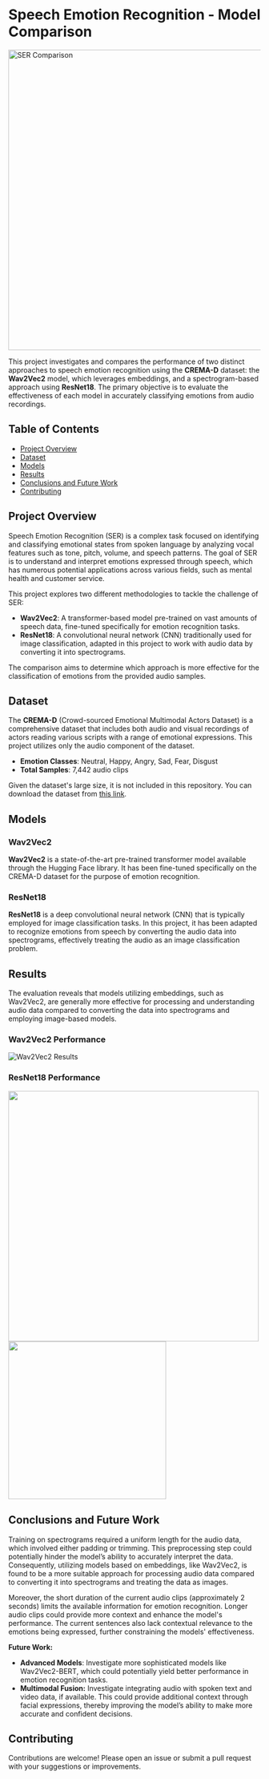 # Speech Emotion Recognition - Model Comparison

<img src="https://github.com/user-attachments/assets/5c34b467-437e-4947-a9d5-b9b24a902d18" alt="SER Comparison" width="600"/>

This project investigates and compares the performance of two distinct approaches to speech emotion recognition using the **CREMA-D** dataset: the **Wav2Vec2** model, which leverages embeddings, and a spectrogram-based approach using **ResNet18**. The primary objective is to evaluate the effectiveness of each model in accurately classifying emotions from audio recordings.

## Table of Contents
- [Project Overview](#project-overview)
- [Dataset](#dataset)
- [Models](#models)
- [Results](#results)
- [Conclusions and Future Work](#conclusions-and-future-work)
- [Contributing](#contributing)
  
## Project Overview

Speech Emotion Recognition (SER) is a complex task focused on identifying and classifying emotional states from spoken language by analyzing vocal features such as tone, pitch, volume, and speech patterns. The goal of SER is to understand and interpret emotions expressed through speech, which has numerous potential applications across various fields, such as mental health and customer service.

This project explores two different methodologies to tackle the challenge of SER:

- **Wav2Vec2**: A transformer-based model pre-trained on vast amounts of speech data, fine-tuned specifically for emotion recognition tasks.
- **ResNet18**: A convolutional neural network (CNN) traditionally used for image classification, adapted in this project to work with audio data by converting it into spectrograms.

The comparison aims to determine which approach is more effective for the classification of emotions from the provided audio samples.

## Dataset

The **CREMA-D** (Crowd-sourced Emotional Multimodal Actors Dataset) is a comprehensive dataset that includes both audio and visual recordings of actors reading various scripts with a range of emotional expressions. This project utilizes only the audio component of the dataset.

- **Emotion Classes**: Neutral, Happy, Angry, Sad, Fear, Disgust
- **Total Samples**: 7,442 audio clips

Given the dataset's large size, it is not included in this repository. You can download the dataset from [this link](https://github.com/CheyneyComputerScience/CREMA-D).

## Models

### Wav2Vec2
**Wav2Vec2** is a state-of-the-art pre-trained transformer model available through the Hugging Face library. It has been fine-tuned specifically on the CREMA-D dataset for the purpose of emotion recognition.

### ResNet18
**ResNet18** is a deep convolutional neural network (CNN) that is typically employed for image classification tasks. In this project, it has been adapted to recognize emotions from speech by converting the audio data into spectrograms, effectively treating the audio as an image classification problem.

## Results

The evaluation reveals that models utilizing embeddings, such as Wav2Vec2, are generally more effective for processing and understanding audio data compared to converting the data into spectrograms and employing image-based models.

### Wav2Vec2 Performance

![Wav2Vec2 Results](https://github.com/user-attachments/assets/7691216e-6c1c-4269-acc9-4af4801af1a7)

### ResNet18 Performance

<p float="left">
    <img src="https://github.com/user-attachments/assets/de4fd2fe-ca87-44f7-95de-925b976cca7b" width="500" />
    <img src="https://github.com/user-attachments/assets/2553f08b-3d2f-42a5-b38a-ebaefa297800" width="315" />
</p>


## Conclusions and Future Work

Training on spectrograms required a uniform length for the audio data, which involved either padding or trimming. This preprocessing step could potentially hinder the model’s ability to accurately interpret the data. Consequently, utilizing models based on embeddings, like Wav2Vec2, is found to be a more suitable approach for processing audio data compared to converting it into spectrograms and treating the data as images.

Moreover, the short duration of the current audio clips (approximately 2 seconds) limits the available information for emotion recognition. Longer audio clips could provide more context and enhance the model's performance. The current sentences also lack contextual relevance to the emotions being expressed, further constraining the models' effectiveness.

**Future Work:**

- **Advanced Models**: Investigate more sophisticated models like Wav2Vec2-BERT, which could potentially yield better performance in emotion recognition tasks.
- **Multimodal Fusion:** Investigate integrating audio with spoken text and video data, if available. This could provide additional context through facial expressions, thereby improving the model’s ability to make more accurate and confident decisions.







## Contributing

Contributions are welcome! Please open an issue or submit a pull request with your suggestions or improvements.
